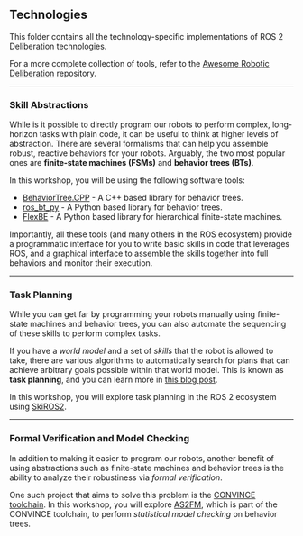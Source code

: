 ## Technologies

This folder contains all the technology-specific implementations of ROS 2 Deliberation technologies.

For a more complete collection of tools, refer to the [Awesome Robotic Deliberation](https://github.com/ros-wg-delib/awesome-ros-deliberation) repository.

---

### Skill Abstractions

While is it possible to directly program our robots to perform complex, long-horizon tasks with plain code, it can be useful to think at higher levels of abstraction.
There are several formalisms that can help you assemble robust, reactive behaviors for your robots.
Arguably, the two most popular ones are **finite-state machines (FSMs)** and **behavior trees (BTs)**.

In this workshop, you will be using the following software tools:

* [BehaviorTree.CPP](https://github.com/BehaviorTree/BehaviorTree.CPP) - A C++ based library for behavior trees.
* [ros_bt_py](https://github.com/fzi-forschungszentrum-informatik/ros2_ros_bt_py) - A Python based library for behavior trees.
* [FlexBE](https://github.com/FlexBE) - A Python based library for hierarchical finite-state machines.

Importantly, all these tools (and many others in the ROS ecosystem) provide a programmatic interface for you to write basic skills in code that leverages ROS, and a graphical interface to assemble the skills together into full behaviors and monitor their execution.

---

### Task Planning

While you can get far by programming your robots manually using finite-state machines and behavior trees, you can also automate the sequencing of these skills to perform complex tasks.

If you have a *world model* and a set of *skills* that the robot is allowed to take, there are various algorithms to automatically search for plans that can achieve arbitrary goals possible within that world model.
This is known as **task planning**, and you can learn more in [this blog post](https://roboticseabass.com/2022/07/19/task-planning-in-robotics/).

In this workshop, you will explore task planning in the ROS 2 ecosystem using [SkiROS2](https://github.com/RobotLabLTH/skiros2).

---

### Formal Verification and Model Checking

In addition to making it easier to program our robots, another benefit of using abstractions such as finite-state machines and behavior trees is the ability to analyze their robustiness via *formal verification*.

One such project that aims to solve this problem is the [CONVINCE toolchain](https://convince-project.github.io/overview/).
In this workshop, you will explore [AS2FM](https://github.com/convince-project/AS2FM), which is part of the CONVINCE toolchain, to perform *statistical model checking* on behavior trees.
